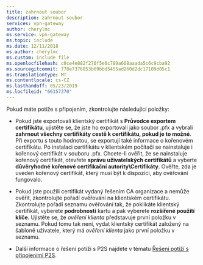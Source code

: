 ```yaml
---
title: zahrnout soubor
description: zahrnout soubor
services: vpn-gateway
author: cherylmc
ms.service: vpn-gateway
ms.topic: include
ms.date: 12/11/2018
ms.author: cherylmc
ms.custom: include file
ms.openlocfilehash: c0ce4e882f270f5e0c789a608aaada5c6c9cba92
ms.sourcegitcommit: 778e7376853b69bbd5455ad260d2dc17109d05c1
ms.translationtype: MT
ms.contentlocale: cs-CZ
ms.lasthandoff: 05/23/2019
ms.locfileid: "66157370"
---
```

Pokud máte potíže s připojením, zkontrolujte následující položky:

- Pokud jste exportovali klientský certifikát s **Průvodce exportem certifikátu**, ujistěte se, že jste ho exportovali jako soubor .pfx a vybrali **zahrnout všechny certifikáty cestě k certifikátu, pokud je to možné**. Při exportu s touto hodnotou, se exportují také informace o kořenovém certifikátu. Po instalaci certifikátu v klientském počítači se nainstaluje i kořenový certifikát v souboru .pfx. Chcete-li ověřit, že se nainstaluje kořenový certifikát, otevřete **správu uživatelských certifikátů** a vyberte **důvěryhodné kořenové certifikační autority\Certifikáty**. Ověřte, zda je uveden kořenový certifikát, který musí být k dispozici, aby ověřování fungovalo.

- Pokud jste použili certifikát vydaný řešením CA organizace a nemůže ověřit, zkontrolujte pořadí ověřování na klientském certifikátu. Zkontrolujte pořadí seznamu ověřování tak, že poklikáte klientský certifikát, vyberete **podrobnosti** kartu a pak vyberete **rozšířené použití klíče**. Ujistěte se, že *ověření klienta* představuje první položku v seznamu. Pokud tomu tak není, vydat klientský certifikát založený na šabloně uživatele, který má *ověření klienta* jako první položku v seznamu.

- Další informace o řešení potíží s P2S najdete v tématu [Řešení potíží s připojeními P2S](../articles/vpn-gateway/vpn-gateway-troubleshoot-vpn-point-to-site-connection-problems.md).